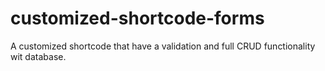 # customized-shortcode-forms
A customized shortcode that have a validation and full CRUD functionality wit database.
